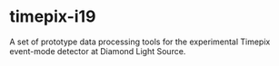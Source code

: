 # timepix-i19

A set of prototype data processing tools for the experimental Timepix event-mode detector at Diamond Light Source.
